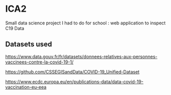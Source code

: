 
# ICA2
Small data science project I had to do for school : web application to inspect C19 Data


## Datasets used
https://www.data.gouv.fr/fr/datasets/donnees-relatives-aux-personnes-vaccinees-contre-la-covid-19-1/

https://github.com/CSSEGISandData/COVID-19_Unified-Dataset

https://www.ecdc.europa.eu/en/publications-data/data-covid-19-vaccination-eu-eea

